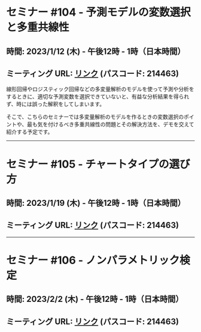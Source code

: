 # セミナー #104 - 予測モデルの変数選択と多重共線性

## 時間: 2023/1/12 (木) - 午後12時 - 1時（日本時間）

## ミーティング URL: [リンク](https://us02web.zoom.us/j/331585134?pwd=VGVyeXBRWjFMT2hESFdhSU45Z2d0dz09) (パスコード: 214463)

線形回帰やロジスティック回帰などの多変量解析のモデルを使って予測や分析をするときに、適切な予測変数を選択できていないと、有益な分析結果を得られず、時には誤った解釈をしてしまいます。

そこで、こちらのセミナーでは多変量解析のモデルを作るときの変数選択のポイントや、最も気を付けるべき多重共線性の問題とその解決方法を、デモを交えて紹介する予定です。

----

# セミナー #105 - チャートタイプの選び方

## 時間: 2023/1/19 (木) - 午後12時 - 1時（日本時間）

## ミーティング URL: [リンク](https://us02web.zoom.us/j/331585134?pwd=VGVyeXBRWjFMT2hESFdhSU45Z2d0dz09) (パスコード: 214463)

----

# セミナー #106 - ノンパラメトリック検定

## 時間: 2023/2/2 (木) - 午後12時 - 1時（日本時間）

## ミーティング URL: [リンク](https://us02web.zoom.us/j/331585134?pwd=VGVyeXBRWjFMT2hESFdhSU45Z2d0dz09) (パスコード: 214463)
